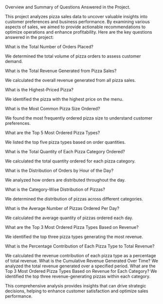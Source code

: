 Overview and Summary of Questions Answered in the Project.

This project analyzes pizza sales data to uncover valuable insights into customer preferences and business performance. By examining various aspects of sales, we aimed to provide actionable recommendations to optimize operations and enhance profitability.
Here are the key questions answered in the project:

What is the Total Number of Orders Placed?

We determined the total volume of pizza orders to assess customer demand.

What is the Total Revenue Generated from Pizza Sales?

We calculated the overall revenue generated from all pizza sales.

What is the Highest-Priced Pizza?

We identified the pizza with the highest price on the menu.

What is the Most Common Pizza Size Ordered?

We found the most frequently ordered pizza size to understand customer preferences.

What are the Top 5 Most Ordered Pizza Types?

We listed the top five pizza types based on order quantities.

What is the Total Quantity of Each Pizza Category Ordered?

We calculated the total quantity ordered for each pizza category.

What is the Distribution of Orders by Hour of the Day?

We analyzed how orders are distributed throughout the day.

What is the Category-Wise Distribution of Pizzas?

We determined the distribution of pizzas across different categories.

What is the Average Number of Pizzas Ordered Per Day?

We calculated the average quantity of pizzas ordered each day.

What are the Top 3 Most Ordered Pizza Types Based on Revenue?

We identified the top three pizza types generating the most revenue.

What is the Percentage Contribution of Each Pizza Type to Total Revenue?

We calculated the revenue contribution of each pizza type as a percentage of total revenue.
What is the Cumulative Revenue Generated Over Time?
We analyzed the total revenue generated over a specified period.
What are the Top 3 Most Ordered Pizza Types Based on Revenue for Each Category?
We identified the top three revenue-generating pizzas within each category.

This comprehensive analysis provides insights that can drive strategic decisions, helping to enhance customer satisfaction and optimize sales performance.
